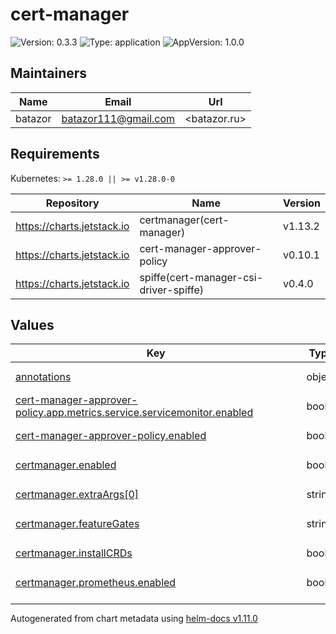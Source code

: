 # cert-manager

![Version: 0.3.3](https://img.shields.io/badge/Version-0.3.3-informational?style=flat-square) ![Type: application](https://img.shields.io/badge/Type-application-informational?style=flat-square) ![AppVersion: 1.0.0](https://img.shields.io/badge/AppVersion-1.0.0-informational?style=flat-square)

## Maintainers

| Name | Email | Url |
| ---- | ------ | --- |
| batazor | <batazor111@gmail.com> | <batazor.ru> |

## Requirements

Kubernetes: `>= 1.28.0 || >= v1.28.0-0`

| Repository | Name | Version |
|------------|------|---------|
| https://charts.jetstack.io | certmanager(cert-manager) | v1.13.2 |
| https://charts.jetstack.io | cert-manager-approver-policy | v0.10.1 |
| https://charts.jetstack.io | spiffe(cert-manager-csi-driver-spiffe) | v0.4.0 |

## Values

<table height="400px" >
	<thead>
		<th>Key</th>
		<th>Type</th>
		<th>Default</th>
		<th>Description</th>
	</thead>
	<tbody>
		<tr>
			<td id="annotations"><a href="./values.yaml#L7">annotations</a></td>
			<td>
object
</td>
			<td>
				<div style="max-width: 300px;">
<pre lang="json">
{}
</pre>
</div>
			</td>
			<td></td>
		</tr>
		<tr>
			<td id="cert-manager-approver-policy--app--metrics--service--servicemonitor--enabled"><a href="./values.yaml#L39">cert-manager-approver-policy.app.metrics.service.servicemonitor.enabled</a></td>
			<td>
bool
</td>
			<td>
				<div style="max-width: 300px;">
<pre lang="json">
true
</pre>
</div>
			</td>
			<td></td>
		</tr>
		<tr>
			<td id="cert-manager-approver-policy--enabled"><a href="./values.yaml#L33">cert-manager-approver-policy.enabled</a></td>
			<td>
bool
</td>
			<td>
				<div style="max-width: 300px;">
<pre lang="json">
false
</pre>
</div>
			</td>
			<td></td>
		</tr>
		<tr>
			<td id="certmanager--enabled"><a href="./values.yaml#L10">certmanager.enabled</a></td>
			<td>
bool
</td>
			<td>
				<div style="max-width: 300px;">
<pre lang="json">
true
</pre>
</div>
			</td>
			<td></td>
		</tr>
		<tr>
			<td id="certmanager--extraArgs[0]"><a href="./values.yaml#L21">certmanager.extraArgs[0]</a></td>
			<td>
string
</td>
			<td>
				<div style="max-width: 300px;">
<pre lang="json">
"--logging-format=json"
</pre>
</div>
			</td>
			<td></td>
		</tr>
		<tr>
			<td id="certmanager--featureGates"><a href="./values.yaml#L12">certmanager.featureGates</a></td>
			<td>
string
</td>
			<td>
				<div style="max-width: 300px;">
<pre lang="json">
"ExperimentalGatewayAPISupport=true"
</pre>
</div>
			</td>
			<td></td>
		</tr>
		<tr>
			<td id="certmanager--installCRDs"><a href="./values.yaml#L18">certmanager.installCRDs</a></td>
			<td>
bool
</td>
			<td>
				<div style="max-width: 300px;">
<pre lang="json">
true
</pre>
</div>
			</td>
			<td></td>
		</tr>
		<tr>
			<td id="certmanager--prometheus--enabled"><a href="./values.yaml#L25">certmanager.prometheus.enabled</a></td>
			<td>
bool
</td>
			<td>
				<div style="max-width: 300px;">
<pre lang="json">
true
</pre>
</div>
			</td>
			<td></td>
		</tr>
		<tr>
			<td id="certmanager--prometheus--servicemonitor--enabled"><a href="./values.yaml#L28">certmanager.prometheus.servicemonitor.enabled</a></td>
			<td>
bool
</td>
			<td>
				<div style="max-width: 300px;">
<pre lang="json">
true
</pre>
</div>
			</td>
			<td></td>
		</tr>
		<tr>
			<td id="certmanager--prometheus--servicemonitor--labels--release"><a href="./values.yaml#L30">certmanager.prometheus.servicemonitor.labels.release</a></td>
			<td>
string
</td>
			<td>
				<div style="max-width: 300px;">
<pre lang="json">
"prometheus-operator"
</pre>
</div>
			</td>
			<td></td>
		</tr>
		<tr>
			<td id="certmanager--type"><a href="./values.yaml#L16">certmanager.type</a></td>
			<td>
string
</td>
			<td>
				<div style="max-width: 300px;">
<pre lang="json">
"cloudflare"
</pre>
</div>
			</td>
			<td></td>
		</tr>
		<tr>
			<td id="email"><a href="./values.yaml#L5">email</a></td>
			<td>
string
</td>
			<td>
				<div style="max-width: 300px;">
<pre lang="json">
"mymail@gmail.com"
</pre>
</div>
			</td>
			<td></td>
		</tr>
		<tr>
			<td id="spiffe--app--approver--metrics--service--servicemonitor--enabled"><a href="./values.yaml#L58">spiffe.app.approver.metrics.service.servicemonitor.enabled</a></td>
			<td>
bool
</td>
			<td>
				<div style="max-width: 300px;">
<pre lang="json">
true
</pre>
</div>
			</td>
			<td></td>
		</tr>
		<tr>
			<td id="spiffe--app--driver--resources--limits--cpu"><a href="./values.yaml#L51">spiffe.app.driver.resources.limits.cpu</a></td>
			<td>
string
</td>
			<td>
				<div style="max-width: 300px;">
<pre lang="json">
"100m"
</pre>
</div>
			</td>
			<td></td>
		</tr>
		<tr>
			<td id="spiffe--app--driver--resources--limits--memory"><a href="./values.yaml#L52">spiffe.app.driver.resources.limits.memory</a></td>
			<td>
string
</td>
			<td>
				<div style="max-width: 300px;">
<pre lang="json">
"128Mi"
</pre>
</div>
			</td>
			<td></td>
		</tr>
		<tr>
			<td id="spiffe--app--driver--resources--requests--cpu"><a href="./values.yaml#L48">spiffe.app.driver.resources.requests.cpu</a></td>
			<td>
string
</td>
			<td>
				<div style="max-width: 300px;">
<pre lang="json">
"15m"
</pre>
</div>
			</td>
			<td></td>
		</tr>
		<tr>
			<td id="spiffe--app--driver--resources--requests--memory"><a href="./values.yaml#L49">spiffe.app.driver.resources.requests.memory</a></td>
			<td>
string
</td>
			<td>
				<div style="max-width: 300px;">
<pre lang="json">
"5Mi"
</pre>
</div>
			</td>
			<td></td>
		</tr>
		<tr>
			<td id="spiffe--enabled"><a href="./values.yaml#L42">spiffe.enabled</a></td>
			<td>
bool
</td>
			<td>
				<div style="max-width: 300px;">
<pre lang="json">
false
</pre>
</div>
			</td>
			<td></td>
		</tr>
	</tbody>
</table>

----------------------------------------------
Autogenerated from chart metadata using [helm-docs v1.11.0](https://github.com/norwoodj/helm-docs/releases/v1.11.0)
